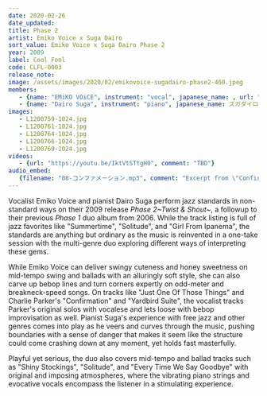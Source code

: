 ```yaml
---
date: 2020-02-26
date_updated: 
title: Phase 2
artist: Emiko Voice x Suga Dairo
sort_value: Emiko Voice x Suga Dairo Phase 2
year: 2009
label: Cool Fool
code: CLFL-0003
release_note: 
image: /assets/images/2020/02/emikovoice-sugadairo-phase2-460.jpeg
members:
   - {name: "EMiKO VOiCE", instrument: "vocal", japanese_name: , url: "http://www.emikovoice.com/"}
   - {name: "Dairo Suga", instrument: "piano", japanese_name: スガダイロー, url: "https://sugadairo.blogspot.com"}
images: 
   - L1200759-1024.jpg
   - L1200761-1024.jpg
   - L1200764-1024.jpg
   - L1200766-1024.jpg
   - L1200769-1024.jpg
videos: 
   - {url: "https://youtu.be/IktVtSTtgH0", comment: "TBD"}
audio_embed:
   {filename: "08-コンファメーション.mp3", comment: "Excerpt from \"Confirmation\", the eighth track on the album:"}
---
```


Vocalist Emiko Voice and pianist Dairo Suga perform jazz standards in non-standard ways on their 2009 release *Phase 2~Twist & Shout~*, a followup to their previous *Phase 1* duo album from 2006. While the track listing is full of jazz favorites like "Summertime", "Solitude", and "Girl From Ipanema", the standards are anything but ordinary as the music is reinvented in a one-take session with the multi-genre duo exploring different ways of interpreting these gems.

While Emiko Voice can deliver swingy cuteness and honey sweetness on mid-tempo swing and ballads with an alluringly soft style, she can also carve up bebop lines and turn corners expertly on odd-meter and breakneck-speed songs. On tracks like "Just One Of Those Things" and Charlie Parker's "Confirmation" and "Yardbird Suite", the vocalist tracks Parker's original solos with vocalese and lets loose with bebop improvisation as well. Pianist Suga's experience with free jazz and other genres comes into play as he veers and curves through the music, pushing boundaries with a sense of danger that makes it seem like the structure could come crashing down at any moment, yet holds fast masterfully.

Playful yet serious, the duo also covers mid-tempo and ballad tracks such as "Shiny Stockings", "Solitude", and "Every Time We Say Goodbye" with original and imposing atmospheres, where the vibrating piano strings and evocative vocals encompass the listener in a stimulating experience.

